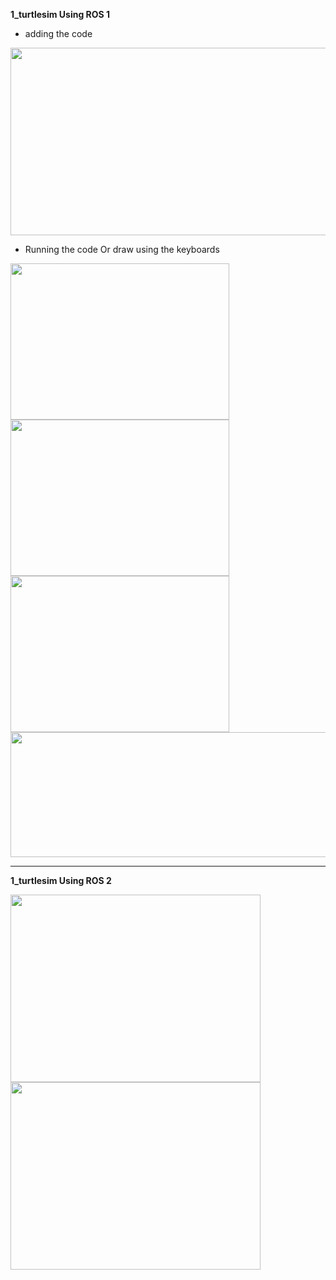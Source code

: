 **1_turtlesim Using ROS 1**
- adding the code

<img src="https://github.com/DeemaEssam/turtlesim_Using_Ros1_And_ROs2/assets/106381596/0db21abc-d6fe-467e-a828-05e237905754" width="600" height="300">

- Running the code Or draw using the keyboards

<img src="https://github.com/DeemaEssam/turtlesim_Using_Ros1_And_ROs2/assets/106381596/559b750e-4044-403c-8f30-4ff449cf726a" width="350" height="250">

<img src="https://github.com/DeemaEssam/turtlesim_Using_Ros1_And_ROs2/assets/106381596/2786ee24-6193-4f19-b644-7d396a26f033" width="350" height="250">

<img src="https://github.com/DeemaEssam/turtlesim_Using_Ros1_And_ROs2/assets/106381596/de632460-a13f-48de-9a6f-cf7afb21169d" width="350" height="250">

<img src="https://github.com/DeemaEssam/turtlesim_Using_Ros1_And_ROs2/assets/106381596/b57b89a7-7d0e-4e64-a203-6d11728ea4e8" width="600" height="200">

****************************************************************************************************************************************************
**1_turtlesim Using ROS 2**


<img src="https://github.com/DeemaEssam/turtlesim_Using_Ros1_And_ROs2/assets/106381596/6c21657e-0682-4482-ab19-197a83a22f5c" width="400" height="300">

<img src="https://github.com/DeemaEssam/turtlesim_Using_Ros1_And_ROs2/assets/106381596/38461377-7ee3-40c9-b595-33f3659ae1f4" width="400" height="300">
